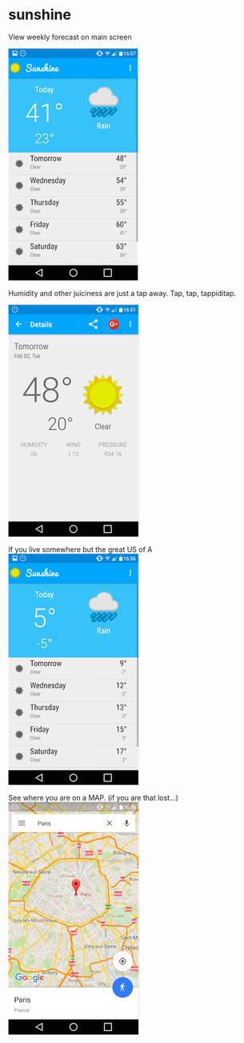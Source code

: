 # sunshine

View weekly forecast on main screen

![main_view_in_imperial](https://github.com/mojavedejavu/sunshine/blob/master/screenshots%20for%20github/main_view_in_imperial_small.png)

Humidity and other juiciness are just a tap away.
Tap, tap, tappiditap.

![detail_view_small](https://github.com/mojavedejavu/sunshine/blob/master/screenshots%20for%20github/detail_view_small.png)

If you live somewhere but the great US of A
![main_view_in_metric_small](https://github.com/mojavedejavu/sunshine/blob/master/screenshots%20for%20github/main_view_in_metric_small.png)

See where you are on a MAP. (if you are that lost...)
![view_in_map](https://github.com/mojavedejavu/sunshine/blob/master/screenshots%20for%20github/view_in_map_small.png)
